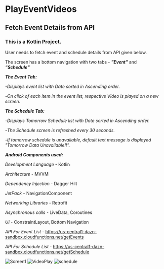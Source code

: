 # PlayEventVideos
## Fetch Event Details from API

### This is a Kotlin Project.
User needs to fetch event and schedule details from API given below.

The screen has a bottom navigation with two tabs - ***"Event"*** and ***"Schedule"***

***The Event Tab:***

-*Displays event list with Date sorted in Ascending order.*

-*On click of each item in the event list, respective Video is played on a new screen.*

***The Schedule Tab:***  

-*Displays Tomorrow Schedule list with Date sorted in Ascending order.*

-*The Schedule screen is refreshed every 30 seconds.*

-*If tomorrow schedule is unavailable, default text message is displayed "Tomorrow Data Unavailable!!".*

***Android Components used:***

*Development Language* - Kotlin

*Architecture* - MVVM

*Dependency Injection* - Dagger Hilt

*JetPack* - NavigationComponent

*Networking Libraries* - Retrofit

*Asynchronous calls* - LiveData, Coroutines

*UI* - ConstraintLayout, Bottom Navigation

*API For Event List* - https://us-central1-dazn-sandbox.cloudfunctions.net/getEvents

*API For Schedule List* - https://us-central1-dazn-sandbox.cloudfunctions.net/getSchedule

![Screen1](https://user-images.githubusercontent.com/16866972/138167126-7024d203-04d9-43d0-a324-2e4451b8e7b2.png)
![VideoPlay](https://user-images.githubusercontent.com/16866972/138167151-72c39a7e-4bba-494a-b907-eb533317d5b2.png)
![schedule](https://user-images.githubusercontent.com/16866972/138167172-b4c2c124-c174-4419-aaed-ab61ab0152b4.png)


